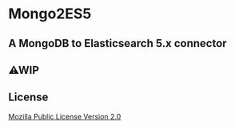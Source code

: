 # Mongo2ES5

## A MongoDB to Elasticsearch 5.x connector

## ⚠WIP

## License
[Mozilla Public License Version 2.0](https://www.mozilla.org/en-US/MPL/2.0/)

